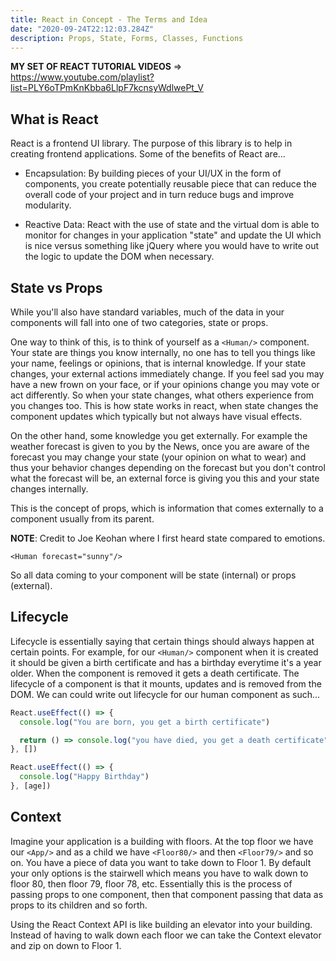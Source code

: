 ```yaml
---
title: React in Concept - The Terms and Idea
date: "2020-09-24T22:12:03.284Z"
description: Props, State, Forms, Classes, Functions
---
```


**MY SET OF REACT TUTORIAL VIDEOS** => https://www.youtube.com/playlist?list=PLY6oTPmKnKbba6LlpF7kcnsyWdlwePt_V

## What is React

React is a frontend UI library. The purpose of this library is to help in creating frontend applications. Some of the benefits of React are...

- Encapsulation: By building pieces of your UI/UX in the form of components, you create potentially reusable piece that can reduce the overall code of your project and in turn reduce bugs and improve modularity.

- Reactive Data: React with the use of state and the virtual dom is able to monitor for changes in your application "state" and update the UI which is nice versus something like jQuery where you would have to write out the logic to update the DOM when necessary.

## State vs Props

While you'll also have standard variables, much of the data in your components will fall into one of two categories, state or props.

One way to think of this, is to think of yourself as a ```<Human/>``` component. Your state are things you know internally, no one has to tell you things like your name, feelings or opinions, that is internal knowledge. If your state changes, your external actions immediately change. If you feel sad you may have a new frown on your face, or if your opinions change you may vote or act differently. So when your state changes, what others experience from you changes too. This is how state works in react, when state changes the component updates which typically but not always have visual effects.

On the other hand, some knowledge you get externally. For example the weather forecast is given to you by the News, once you are aware of the forecast you may change your state (your opinion on what to wear) and thus your behavior changes depending on the forecast but you don't control what the forecast will be, an external force is giving you this and your state changes internally. 

This is the concept of props, which is information that comes externally to a component usually from its parent. 

**NOTE**: Credit to Joe Keohan where I first heard state compared to emotions.

```<Human forecast="sunny"/>```

So all data coming to your component will be state (internal) or props (external).




## Lifecycle

Lifecycle is essentially saying that certain things should always happen at certain points. For example, for our ```<Human/>``` component when it is created it should be given a birth certificate and has a birthday everytime it's a year older. When the component is removed it gets a death certificate. The lifecycle of a component is that it mounts, updates and is removed from the DOM. We can could write out lifecycle for our human component as such...

```js
React.useEffect(() => {
  console.log("You are born, you get a birth certificate")

  return () => console.log("you have died, you get a death certificate")
}, [])

React.useEffect(() => {
  console.log("Happy Birthday")
}, [age])

```

## Context

Imagine your application is a building with floors. At the top floor we have our ```<App/>``` and as a child we have ```<Floor80/>``` and then ```<Floor79/>``` and so on. You have a piece of data you want to take down to Floor 1. By default your only options is the stairwell which means you have to walk down to floor 80, then floor 79, floor 78, etc. Essentially this is the process of passing props to one component, then that component passing that data as props to its children and so forth.

Using the React Context API is like building an elevator into your building. Instead of having to walk down each floor we can take the Context elevator and zip on down to Floor 1.